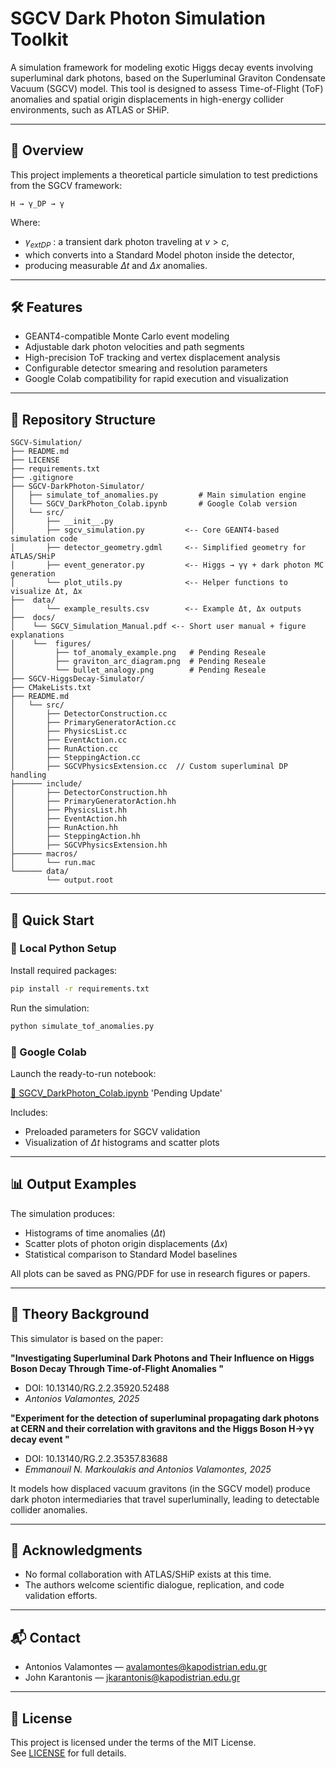 # SGCV Dark Photon Simulation Toolkit

A simulation framework for modeling exotic Higgs decay events involving superluminal dark photons, based on the Superluminal Graviton Condensate Vacuum (SGCV) model. This tool is designed to assess Time-of-Flight (ToF) anomalies and spatial origin displacements in high-energy collider environments, such as ATLAS or SHiP.

---

## 📘 Overview

This project implements a theoretical particle simulation to test predictions from the SGCV framework:

```
H → γ_DP → γ
```

Where:
- $\gamma_{	ext{DP}}$ : a transient dark photon traveling at $v > c$,
- which converts into a Standard Model photon inside the detector,
- producing measurable $\Delta t$ and $\Delta x$ anomalies.

---

## 🛠 Features

- GEANT4-compatible Monte Carlo event modeling
- Adjustable dark photon velocities and path segments
- High-precision ToF tracking and vertex displacement analysis
- Configurable detector smearing and resolution parameters
- Google Colab compatibility for rapid execution and visualization

---

## 📁 Repository Structure

```
SGCV-Simulation/
├── README.md
├── LICENSE
├── requirements.txt
├── .gitignore
├── SGCV-DarkPhoton-Simulator/
│   ├── simulate_tof_anomalies.py         # Main simulation engine
│   └── SGCV_DarkPhoton_Colab.ipynb       # Google Colab version
│   └── src/
│       ├── __init__.py
│       ├── sgcv_simulation.py         <-- Core GEANT4-based simulation code
│       ├── detector_geometry.gdml     <-- Simplified geometry for ATLAS/SHiP
│       ├── event_generator.py         <-- Higgs → γγ + dark photon MC generation
│       └── plot_utils.py              <-- Helper functions to visualize Δt, Δx
├──  data/
│       └── example_results.csv        <-- Example Δt, Δx outputs
├──  docs/
│    └── SGCV_Simulation_Manual.pdf <-- Short user manual + figure explanations
│    └──  figures/
│         ├── tof_anomaly_example.png   # Pending Reseale
│         ├── graviton_arc_diagram.png  # Pending Reseale
│         └── bullet_analogy.png        # Pending Reseale
├── SGCV-HiggsDecay-Simulator/
├── CMakeLists.txt
├── README.md
│   └── src/
│       ├── DetectorConstruction.cc
│       ├── PrimaryGeneratorAction.cc
│       ├── PhysicsList.cc
│       ├── EventAction.cc
│       ├── RunAction.cc
│       ├── SteppingAction.cc
│       ├── SGCVPhysicsExtension.cc  // Custom superluminal DP handling
├────── include/
│       ├── DetectorConstruction.hh
│       ├── PrimaryGeneratorAction.hh
│       ├── PhysicsList.hh
│       ├── EventAction.hh
│       ├── RunAction.hh
│       ├── SteppingAction.hh
│       ├── SGCVPhysicsExtension.hh
├────── macros/
│       └── run.mac
└────── data/
        └── output.root
```

---

## 🚀 Quick Start

### 🔧 Local Python Setup

Install required packages:

```bash
pip install -r requirements.txt
```

Run the simulation:

```bash
python simulate_tof_anomalies.py
```

### 🧪 Google Colab

Launch the ready-to-run notebook:

[🔗 SGCV_DarkPhoton_Colab.ipynb](./SGCV_DarkPhoton_Colab.ipynb) 'Pending Update'

Includes:
- Preloaded parameters for SGCV validation
- Visualization of $\Delta t$ histograms and scatter plots

---

## 📊 Output Examples

The simulation produces:
- Histograms of time anomalies ($\Delta t$)
- Scatter plots of photon origin displacements ($\Delta x$)
- Statistical comparison to Standard Model baselines

All plots can be saved as PNG/PDF for use in research figures or papers.

---

## 🧠 Theory Background

This simulator is based on the paper:

**"Investigating Superluminal Dark Photons and Their Influence on Higgs Boson Decay Through Time-of-Flight Anomalies
"**  
- DOI: 10.13140/RG.2.2.35920.52488
- *Antonios Valamontes, 2025*

**"Experiment for the detection of superluminal propagating dark photons at CERN and their correlation with gravitons and the Higgs Boson H→γγ decay event
"**  
- DOI: 10.13140/RG.2.2.35357.83688
- *Emmanouil N. Markoulakis and Antonios Valamontes, 2025*


It models how displaced vacuum gravitons (in the SGCV model) produce dark photon intermediaries that travel superluminally, leading to detectable collider anomalies.

---

## 🤝 Acknowledgments

- No formal collaboration with ATLAS/SHiP exists at this time.
- The authors welcome scientific dialogue, replication, and code validation efforts.

---

## 📬 Contact

- Antonios Valamontes — [avalamontes@kapodistrian.edu.gr](mailto:avalamontes@kapodistrian.edu.gr)
- John Karantonis — [jkarantonis@kapodistrian.edu.gr](mailto:jkarantonis@kapodistrian.edu.gr)
---

## 📄 License

This project is licensed under the terms of the MIT License.  
See [LICENSE](./LICENSE) for full details.
